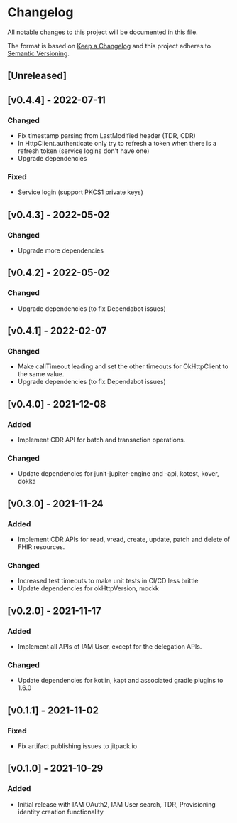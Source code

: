 # Changelog

All notable changes to this project will be documented in this file.

The format is based on [Keep a Changelog](http://keepachangelog.com/) 
and this project adheres to [Semantic Versioning](http://semver.org/).

## [Unreleased]

## [v0.4.4] - 2022-07-11
### Changed
- Fix timestamp parsing from LastModified header (TDR, CDR)
- In HttpClient.authenticate only try to refresh a token when there is a refresh token (service logins don't have one)
- Upgrade dependencies
### Fixed
- Service login (support PKCS1 private keys)

## [v0.4.3] - 2022-05-02
### Changed
- Upgrade more dependencies

## [v0.4.2] - 2022-05-02
### Changed
- Upgrade dependencies (to fix Dependabot issues)

## [v0.4.1] - 2022-02-07
### Changed
- Make callTimeout leading and set the other timeouts for OkHttpClient to the same value.
- Upgrade dependencies (to fix Dependabot issues)

## [v0.4.0] - 2021-12-08
### Added
- Implement CDR API for batch and transaction operations.
### Changed
- Update dependencies for junit-jupiter-engine and -api, kotest, kover, dokka

## [v0.3.0] - 2021-11-24
### Added
- Implement CDR APIs for read, vread, create, update, patch and delete of FHIR resources.
### Changed
- Increased test timeouts to make unit tests in CI/CD less brittle
- Update dependencies for okHttpVersion, mockk

## [v0.2.0] - 2021-11-17
### Added
- Implement all APIs of IAM User, except for the delegation APIs.
### Changed
- Update dependencies for kotlin, kapt and associated gradle plugins to 1.6.0

## [v0.1.1] - 2021-11-02
### Fixed
- Fix artifact publishing issues to jitpack.io

## [v0.1.0] - 2021-10-29
### Added
- Initial release with IAM OAuth2, IAM User search, TDR, Provisioning identity creation functionality
